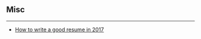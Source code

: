 ## Misc

---

- [How to write a good resume in 2017](https://medium.freecodecamp.org/how-to-write-a-good-resume-in-2017-b8ea9dfdd3b9)
